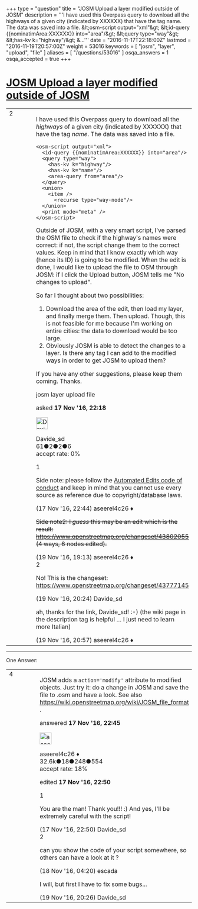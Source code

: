 +++
type = "question"
title = "JOSM Upload a layer modified outside of JOSM"
description = '''I have used this Overpass query to download all the highways of a given city (indicated by XXXXXX) that have the tag name. The data was saved into a file. &amp;lt;osm-script output=&quot;xml&quot;&amp;gt;  &amp;lt;id-query {{nominatimArea:XXXXXX}} into=&quot;area&quot;/&amp;gt;  &amp;lt;query type=&quot;way&quot;&amp;gt;  &amp;lt;has-kv k=&quot;highway&quot;/&amp;gt;  &amp;...'''
date = "2016-11-17T22:18:00Z"
lastmod = "2016-11-19T20:57:00Z"
weight = 53016
keywords = [ "josm", "layer", "upload", "file" ]
aliases = [ "/questions/53016" ]
osqa_answers = 1
osqa_accepted = true
+++

<div class="headNormal">

# [JOSM Upload a layer modified outside of JOSM](/questions/53016/josm-upload-a-layer-modified-outside-of-josm)

</div>

<div id="main-body">

<div id="askform">

<table id="question-table" style="width:100%;">
<colgroup>
<col style="width: 50%" />
<col style="width: 50%" />
</colgroup>
<tbody>
<tr>
<td style="width: 30px; vertical-align: top"><div class="vote-buttons">
<span id="post-53016-upvote" class="ajax-command post-vote up" rel="nofollow" title="I like this post (click again to cancel)"> </span>
<div id="post-53016-score" class="post-score" title="current number of votes">
2
</div>
<span id="post-53016-downvote" class="ajax-command post-vote down" rel="nofollow" title="I dont like this post (click again to cancel)"> </span> <span id="favorite-mark" class="ajax-command favorite-mark" rel="nofollow" title="mark/unmark this question as favorite (click again to cancel)"> </span>
<div id="favorite-count" class="favorite-count">
&#10;</div>
</div></td>
<td><div id="item-right">
<div class="question-body">
<p>I have used this Overpass query to download all the <em>highways</em> of a given city (indicated by XXXXXX) that have the tag <em>name</em>. The data was saved into a file.</p>
<pre><code>&lt;osm-script output=&quot;xml&quot;&gt;
  &lt;id-query {{nominatimArea:XXXXXX}} into=&quot;area&quot;/&gt;
  &lt;query type=&quot;way&quot;&gt;
    &lt;has-kv k=&quot;highway&quot;/&gt;
    &lt;has-kv k=&quot;name&quot;/&gt;
    &lt;area-query from=&quot;area&quot;/&gt;
  &lt;/query&gt;
  &lt;union&gt;
    &lt;item /&gt;
      &lt;recurse type=&quot;way-node&quot;/&gt;   
  &lt;/union&gt;
  &lt;print mode=&quot;meta&quot; /&gt;
&lt;/osm-script&gt;</code></pre>
<p>Outside of JOSM, with a very smart script, I've parsed the OSM file to check if the highway's names were correct: if not, the script change them to the correct values. Keep in mind that I know exactly which way (hence its ID) is going to be modified. When the edit is done, I would like to upload the file to OSM through JOSM: if I click the Upload button, JOSM tells me "No changes to upload".</p>
<p>So far I thought about two possibilities:</p>
<ol>
<li>Download the area of the edit, then load my layer, and finally merge them. Then upload. Though, this is not feasible for me because I'm working on entire cities: the data to download would be too large.</li>
<li>Obviously JOSM is able to detect the changes to a layer. Is there any tag I can add to the modified ways in order to get JOSM to upload them?</li>
</ol>
<p>If you have any other suggestions, please keep them coming. Thanks.</p>
</div>
<div id="question-tags" class="tags-container tags">
<span class="post-tag tag-link-josm" rel="tag" title="see questions tagged &#39;josm&#39;">josm</span> <span class="post-tag tag-link-layer" rel="tag" title="see questions tagged &#39;layer&#39;">layer</span> <span class="post-tag tag-link-upload" rel="tag" title="see questions tagged &#39;upload&#39;">upload</span> <span class="post-tag tag-link-file" rel="tag" title="see questions tagged &#39;file&#39;">file</span>
</div>
<div id="question-controls" class="post-controls">
&#10;</div>
<div class="post-update-info-container">
<div class="post-update-info post-update-info-user">
<p>asked <strong>17 Nov '16, 22:18</strong></p>
<img src="https://secure.gravatar.com/avatar/b88a31e4097701d418799b31e1892771?s=32&amp;d=identicon&amp;r=g" class="gravatar" width="32" height="32" alt="Davide_sd&#39;s gravatar image" />
<p><span>Davide_sd</span><br />
<span class="score" title="61 reputation points">61</span><span title="2 badges"><span class="badge1">●</span><span class="badgecount">2</span></span><span title="2 badges"><span class="silver">●</span><span class="badgecount">2</span></span><span title="6 badges"><span class="bronze">●</span><span class="badgecount">6</span></span><br />
<span class="accept_rate" title="Rate of the user&#39;s accepted answers">accept rate:</span> <span title="Davide_sd has no accepted answers">0%</span></p>
</div>
</div>
<div id="comments-container-53016" class="comments-container">
<span id="53019"></span>
<div id="comment-53019" class="comment">
<div id="post-53019-score" class="comment-score">
1
</div>
<div class="comment-text">
<p>Side note: please follow the <a href="https://wiki.openstreetmap.org/wiki/Automated_Edits_code_of_conduct">Automated Edits code of conduct</a> and keep in mind that you cannot use every source as reference due to copyright/database laws.</p>
</div>
<div id="comment-53019-info" class="comment-info">
<span class="comment-age">(17 Nov '16, 22:44)</span> <span class="comment-user userinfo">aseerel4c26 ♦</span>
</div>
</div>
<span id="53038"></span>
<div id="comment-53038" class="comment">
<div id="post-53038-score" class="comment-score">
&#10;</div>
<div class="comment-text">
<p><del>Side note2: I <em>guess</em> this may be an edit which is the result: <a href="https://www.openstreetmap.org/changeset/43802055">https://www.openstreetmap.org/changeset/43802055</a> (4 ways, 6 nodes edited).</del></p>
</div>
<div id="comment-53038-info" class="comment-info">
<span class="comment-age">(19 Nov '16, 19:13)</span> <span class="comment-user userinfo">aseerel4c26 ♦</span>
</div>
</div>
<span id="53039"></span>
<div id="comment-53039" class="comment">
<div id="post-53039-score" class="comment-score">
2
</div>
<div class="comment-text">
<p>No! This is the changeset: <a href="https://www.openstreetmap.org/changeset/43777145">https://www.openstreetmap.org/changeset/43777145</a></p>
</div>
<div id="comment-53039-info" class="comment-info">
<span class="comment-age">(19 Nov '16, 20:24)</span> <span class="comment-user userinfo">Davide_sd</span>
</div>
</div>
<span id="53041"></span>
<div id="comment-53041" class="comment">
<div id="post-53041-score" class="comment-score">
&#10;</div>
<div class="comment-text">
<p>ah, thanks for the link, Davide_sd! :-) (the wiki page in the description tag is helpful … I just need to learn more Italian)</p>
</div>
<div id="comment-53041-info" class="comment-info">
<span class="comment-age">(19 Nov '16, 20:57)</span> <span class="comment-user userinfo">aseerel4c26 ♦</span>
</div>
</div>
</div>
<div id="comment-tools-53016" class="comment-tools">
&#10;</div>
<div class="clear">
&#10;</div>
<div id="comment-53016-form-container" class="comment-form-container">
&#10;</div>
<div class="clear">
&#10;</div>
</div></td>
</tr>
</tbody>
</table>

------------------------------------------------------------------------

<div class="tabBar">

<span id="sort-top"></span>

<div class="headQuestions">

One Answer:

</div>

</div>

<span id="53020"></span>

<div id="answer-container-53020" class="answer accepted-answer">

<table style="width:100%;">
<colgroup>
<col style="width: 50%" />
<col style="width: 50%" />
</colgroup>
<tbody>
<tr>
<td style="width: 30px; vertical-align: top"><div class="vote-buttons">
<span id="post-53020-upvote" class="ajax-command post-vote up" rel="nofollow" title="I like this post (click again to cancel)"> </span>
<div id="post-53020-score" class="post-score" title="current number of votes">
4
</div>
<span id="post-53020-downvote" class="ajax-command post-vote down" rel="nofollow" title="I dont like this post (click again to cancel)"> </span> <span class="accept-answer on" rel="nofollow" title="Davide_sd has selected this answer as the correct answer"> </span>
</div></td>
<td><div class="item-right">
<div class="answer-body">
<p>JOSM adds a <code>action='modify'</code> attribute to modified objects. Just try it: do a change in JOSM and save the file to .osm and have a look. See also <a href="https://wiki.openstreetmap.org/wiki/JOSM_file_format">https://wiki.openstreetmap.org/wiki/JOSM_file_format</a> .</p>
</div>
<div class="answer-controls post-controls">
&#10;</div>
<div class="post-update-info-container">
<div class="post-update-info post-update-info-user">
<p>answered <strong>17 Nov '16, 22:45</strong></p>
<img src="https://secure.gravatar.com/avatar/66f0dc05b44574e3894be07b0b37cf37?s=32&amp;d=identicon&amp;r=g" class="gravatar" width="32" height="32" alt="aseerel4c26&#39;s gravatar image" />
<p><span>aseerel4c26 ♦</span><br />
<span class="score" title="32615 reputation points"><span>32.6k</span></span><span title="18 badges"><span class="badge1">●</span><span class="badgecount">18</span></span><span title="248 badges"><span class="silver">●</span><span class="badgecount">248</span></span><span title="554 badges"><span class="bronze">●</span><span class="badgecount">554</span></span><br />
<span class="accept_rate" title="Rate of the user&#39;s accepted answers">accept rate:</span> <span title="aseerel4c26 has 169 accepted answers">18%</span></p>
</div>
<div class="post-update-info post-update-info-edited">
<p><span> edited <strong>17 Nov '16, 22:50</strong> </span></p>
</div>
</div>
<div id="comments-container-53020" class="comments-container">
<span id="53022"></span>
<div id="comment-53022" class="comment">
<div id="post-53022-score" class="comment-score">
1
</div>
<div class="comment-text">
<p>You are the man! Thank you!!! :) And yes, I'll be extremely careful with the script!</p>
</div>
<div id="comment-53022-info" class="comment-info">
<span class="comment-age">(17 Nov '16, 22:50)</span> <span class="comment-user userinfo">Davide_sd</span>
</div>
</div>
<span id="53026"></span>
<div id="comment-53026" class="comment">
<div id="post-53026-score" class="comment-score">
2
</div>
<div class="comment-text">
<p>can you show the code of your script somewhere, so others can have a look at it ?</p>
</div>
<div id="comment-53026-info" class="comment-info">
<span class="comment-age">(18 Nov '16, 04:20)</span> <span class="comment-user userinfo">escada</span>
</div>
</div>
<span id="53040"></span>
<div id="comment-53040" class="comment">
<div id="post-53040-score" class="comment-score">
&#10;</div>
<div class="comment-text">
<p>I will, but first I have to fix some bugs...</p>
</div>
<div id="comment-53040-info" class="comment-info">
<span class="comment-age">(19 Nov '16, 20:26)</span> <span class="comment-user userinfo">Davide_sd</span>
</div>
</div>
</div>
<div id="comment-tools-53020" class="comment-tools">
&#10;</div>
<div class="clear">
&#10;</div>
<div id="comment-53020-form-container" class="comment-form-container">
&#10;</div>
<div class="clear">
&#10;</div>
</div></td>
</tr>
</tbody>
</table>

</div>

<div class="paginator-container-left">

</div>

</div>

</div>


